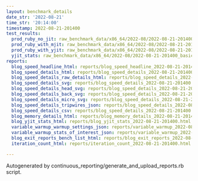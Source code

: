 ```yaml
---
layout: benchmark_details
date_str: '2022-08-21'
time_str: '20:14:00'
timestamp: 2022-08-21-201400
test_results:
  prod_ruby_no_jit: raw_benchmark_data/x86_64/2022-08/2022-08-21-201400_basic_benchmark_prod_ruby_no_jit.json
  prod_ruby_with_mjit: raw_benchmark_data/x86_64/2022-08/2022-08-21-201400_basic_benchmark_prod_ruby_with_mjit.json
  prod_ruby_with_yjit: raw_benchmark_data/x86_64/2022-08/2022-08-21-201400_basic_benchmark_prod_ruby_with_yjit.json
  yjit_stats: raw_benchmark_data/x86_64/2022-08/2022-08-21-201400_basic_benchmark_yjit_stats.json
reports:
  blog_speed_headline_html: reports/blog_speed_headline_2022-08-21-201400.html
  blog_speed_details_html: reports/blog_speed_details_2022-08-21-201400.html
  blog_speed_details_raw_details_html: reports/blog_speed_details_2022-08-21-201400.raw_details.html
  blog_speed_details_svg: reports/blog_speed_details_2022-08-21-201400.svg
  blog_speed_details_head_svg: reports/blog_speed_details_2022-08-21-201400.head.svg
  blog_speed_details_back_svg: reports/blog_speed_details_2022-08-21-201400.back.svg
  blog_speed_details_micro_svg: reports/blog_speed_details_2022-08-21-201400.micro.svg
  blog_speed_details_tripwires_json: reports/blog_speed_details_2022-08-21-201400.tripwires.json
  blog_speed_details_csv: reports/blog_speed_details_2022-08-21-201400.csv
  blog_memory_details_html: reports/blog_memory_details_2022-08-21-201400.html
  blog_yjit_stats_html: reports/blog_yjit_stats_2022-08-21-201400.html
  variable_warmup_warmup_settings_json: reports/variable_warmup_2022-08-21-201400.warmup_settings.json
  variable_warmup_stats_of_interest_json: reports/variable_warmup_2022-08-21-201400.stats_of_interest.json
  blog_exit_reports_bench_list_html: reports/blog_exit_reports_2022-08-21-201400.bench_list.html
  iteration_count_html: reports/iteration_count_2022-08-21-201400.html

---
```

Autogenerated by continuous_reporting/generate_and_upload_reports.rb script.

